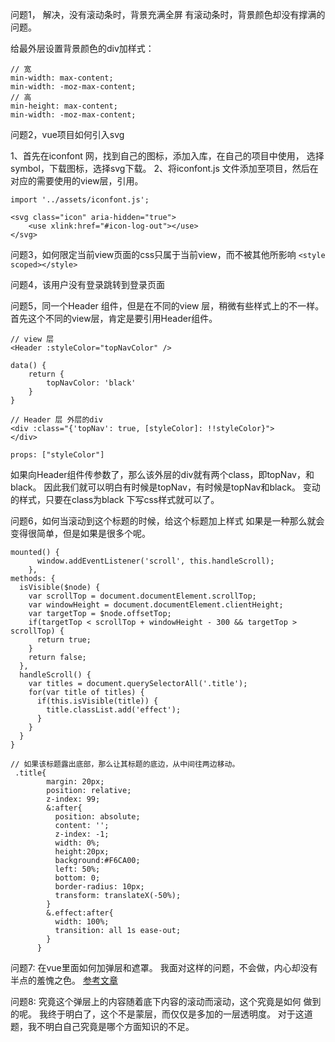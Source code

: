 问题1， 解决，没有滚动条时，背景充满全屏
有滚动条时，背景颜色却没有撑满的问题。

给最外层设置背景颜色的div加样式：
```
// 宽
min-width: max-content;
min-width: -moz-max-content;
// 高
min-height: max-content;
min-width: -moz-max-content;
```

问题2，vue项目如何引入svg

1、首先在iconfont 网，找到自己的图标，添加入库，在自己的项目中使用，
选择symbol，下载图标，选择svg下载。
2、将iconfont.js 文件添加至项目，然后在对应的需要使用的view层，引用。

```
import '../assets/iconfont.js';

<svg class="icon" aria-hidden="true">
    <use xlink:href="#icon-log-out"></use>
</svg>
```


问题3，如何限定当前view页面的css只属于当前view，而不被其他所影响
`<style scoped></style>`

问题4，该用户没有登录跳转到登录页面


问题5，同一个Header 组件，但是在不同的view 层，稍微有些样式上的不一样。
首先这个不同的view层，肯定是要引用Header组件。
```
// view 层
<Header :styleColor="topNavColor" />

data() {
    return {
        topNavColor: 'black'
    }
}
```

```
// Header 层 外层的div
<div :class="{'topNav': true, [styleColor]: !!styleColor}">
</div>

props: ["styleColor"]
```

如果向Header组件传参数了，那么该外层的div就有两个class，即topNav，和black。
因此我们就可以明白有时候是topNav，有时候是topNav和black。
变动的样式，只要在class为black 下写css样式就可以了。

问题6，如何当滚动到这个标题的时候，给这个标题加上样式
如果是一种那么就会变得很简单，但是如果是很多个呢。
```
mounted() {
      window.addEventListener('scroll', this.handleScroll);
    },
methods: {
  isVisible($node) {
    var scrollTop = document.documentElement.scrollTop;
    var windowHeight = document.documentElement.clientHeight;
    var targetTop = $node.offsetTop;
    if(targetTop < scrollTop + windowHeight - 300 && targetTop > scrollTop) {
      return true;
    }
    return false;
  },
  handleScroll() {
    var titles = document.querySelectorAll('.title');
    for(var title of titles) {
      if(this.isVisible(title)) {
        title.classList.add('effect');
      }
    }
  }
}
```

```
// 如果该标题露出底部，那么让其标题的底边，从中间往两边移动。
 .title{  
        margin: 20px;  
        position: relative; 
        z-index: 99;
        &:after{  
          position: absolute;
          content: '';
          z-index: -1;
          width: 0%;
          height:20px;
          background:#F6CA00;
          left: 50%;
          bottom: 0;
          border-radius: 10px;
          transform: translateX(-50%);  
        }
        &.effect:after{
          width: 100%;
          transition: all 1s ease-out;
        }  
      } 
```

问题7: 在vue里面如何加弹层和遮罩。
我面对这样的问题，不会做，内心却没有半点的羞愧之色。
[参考文章](https://juejin.im/post/5adadba66fb9a07ac859fb38)


问题8: 究竟这个弹层上的内容随着底下内容的滚动而滚动，这个究竟是如何
做到的呢。
我终于明白了，这个不是蒙层，而仅仅是多加的一层透明度。
对于这道题，我不明白自己究竟是哪个方面知识的不足。
